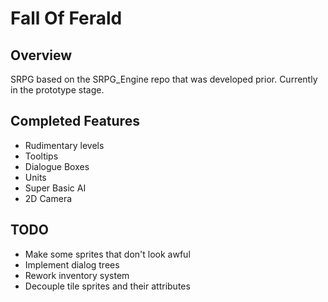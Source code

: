 Fall Of Ferald
==============

## Overview
SRPG based on the SRPG_Engine repo that was developed prior.
Currently in the prototype stage.

## Completed Features
* Rudimentary levels
* Tooltips
* Dialogue Boxes
* Units
* Super Basic AI
* 2D Camera

## TODO
* Make some sprites that don't look awful
* Implement dialog trees
* Rework inventory system
* Decouple tile sprites and their attributes

